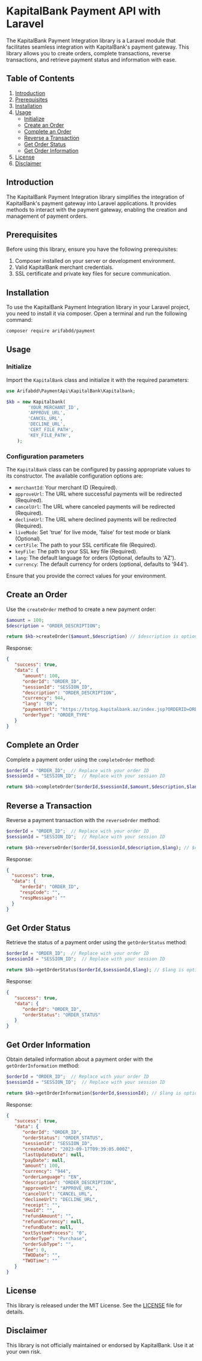 # KapitalBank Payment API with Laravel

The KapitalBank Payment Integration library is a Laravel module that facilitates seamless integration with KapitalBank's payment gateway. This library allows you to create orders, complete transactions, reverse transactions, and retrieve payment status and information with ease.

## Table of Contents

1. [Introduction](#introduction)
2. [Prerequisites](#prerequisites)
3. [Installation](#installation)
4. [Usage](#usage)
    - [Initialize](#initialize)
    - [Create an Order](#create-an-order)
    - [Complete an Order](#complete-an-order)
    - [Reverse a Transaction](#reverse-a-transaction)
    - [Get Order Status](#get-order-status)
    - [Get Order Information](#get-order-information)
5. [License](#license)
6. [Disclaimer](#disclaimer)

## Introduction

The KapitalBank Payment Integration library simplifies the integration of KapitalBank's payment gateway into Laravel applications. It provides methods to interact with the payment gateway, enabling the creation and management of payment orders.

## Prerequisites

Before using this library, ensure you have the following prerequisites:

1. Composer installed on your server or development environment.
2. Valid KapitalBank merchant credentials.
3. SSL certificate and private key files for secure communication.

## Installation

To use the KapitalBank Payment Integration library in your Laravel project, you need to install it via composer. Open a terminal and run the following command:

```bash
composer require arifabdd/payment
```

## Usage

### Initialize

Import the `KapitalBank` class and initialize it with the required parameters:

```php
use Arifabdd\PaymentApi\KapitalBank\Kapitalbank;

$kb = new Kapitalbank(
        'YOUR_MERCHANT_ID',
        'APPROVE_URL',
        'CANCEL_URL',
        'DECLINE_URL',
        'CERT_FILE_PATH',
        'KEY_FILE_PATH',
    );
```

### Configuration parameters

The `KapitalBank` class can be configured by passing appropriate values to its constructor. The available configuration options are:

- `merchantId`: Your merchant ID (Required).
- `approveUrl`: The URL where successful payments will be redirected (Required).
- `cancelUrl`: The URL where canceled payments will be redirected (Required).
- `declineUrl`: The URL where declined payments will be redirected (Required).
- `liveMode`: Set 'true' for live mode, 'false' for test mode or blank (Optional).
- `certFile`: The path to your SSL certificate file (Required).
- `keyFile`: The path to your SSL key file (Required).
- `lang`: The default language for orders (Optional, defaults to 'AZ').
- `currency`: The default currency for orders (optional, defaults to '944').

Ensure that you provide the correct values for your environment.

## Create an Order

Use the `createOrder` method to create a new payment order:

```php
$amount = 100;
$description = "ORDER_DESCRIPTION";

return $kb->createOrder($amount,$description) // $description is optional.
```

Response:

```json
{
   "success": true,
   "data": {
      "amount": 100,
      "orderId": "ORDER_ID",
      "sessionId": "SESSION_ID",
      "description": "ORDER_DESCRIPTION",
      "currency": 944,
      "lang": "EN",
      "paymentUrl": "https://tstpg.kapitalbank.az/index.jsp?ORDERID=ORDER_ID&SESSIONID=SESSION_ID",
      "orderType": "ORDER_TYPE"
   }
}
```

## Complete an Order

Complete a payment order using the `completeOrder` method:

```php
$orderId = "ORDER_ID";  // Replace with your order ID
$sessionId = "SESSION_ID";  // Replace with your session ID

return $kb->completeOrder($orderId,$sessionId,$amount,$description,$lang) // $description and $lang are optional.
```

## Reverse a Transaction

Reverse a payment transaction with the `reverseOrder` method:

```php
$orderId = "ORDER_ID";  // Replace with your order ID
$sessionId = "SESSION_ID";  // Replace with your session ID

return $kb->reverseOrder($orderId,$sessionId,$description,$lang); // $description and $lang are optional.
```

Response: 
```json
{
  "success": true,
  "data": { 
     "orderId": "ORDER_ID", 
     "respCode": "", 
     "respMessage": ""
  }
}

```

## Get Order Status

Retrieve the status of a payment order using the `getOrderStatus` method:

```PHP
$orderId = "ORDER_ID";  // Replace with your order ID
$sessionId = "SESSION_ID";  // Replace with your session ID

return $kb->getOrderStatus($orderId,$sessionId,$lang); // $lang is optional.
```

Response:
```json
{
   "success": true,
   "data": {
      "orderId": "ORDER_ID",
      "orderStatus": "ORDER_STATUS"
   }
}

```

## Get Order Information

Obtain detailed information about a payment order with the `getOrderInformation` method:

```php
$orderId = "ORDER_ID";  // Replace with your order ID
$sessionId = "SESSION_ID";  // Replace with your session ID

return $kb->getOrderInformation($orderId,$sessionId); // $lang is optional.
```

Response: 
```json
{
   "success": true,
   "data": {
      "orderId": "ORDER_ID",
      "orderStatus": "ORDER_STATUS",
      "sessionId": "SESSION_ID",
      "createDate": "2023-09-17T09:39:05.000Z",
      "lastUpdateDate": null,
      "payDate": null,
      "amount": 100,
      "currency": "944",
      "orderLanguage": "EN",
      "description": "ORDER_DESCRIPTION",
      "approveUrl": "APPROVE_URL",
      "cancelUrl": "CANCEL_URL",
      "declineUrl": "DECLINE_URL",
      "receipt": "",
      "twoId": "",
      "refundAmount": "",
      "refundCurrency": null,
      "refundDate": null,
      "extSystemProcess": "0",
      "orderType": "Purchase",
      "orderSubType": "",
      "fee": 0,
      "TWODate": "",
      "TWOTime": ""
   }
}

```

## License

This library is released under the MIT License. See the [LICENSE](LICENSE) file for details.

## Disclaimer

This library is not officially maintained or endorsed by KapitalBank. Use it at your own risk.
